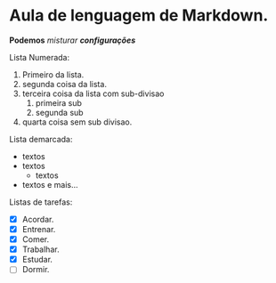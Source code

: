 # Aula de lenguagem de Markdown.
**Podemos** _misturar_ **_configurações_**

Lista Numerada:
1. Primeiro da lista.
2. segunda coisa da lista.
3. terceira coisa da lista com sub-divisao
    1. primeira sub
    2. segunda sub
4. quarta coisa sem sub divisao.

Lista demarcada:

* textos 
* textos
   * textos
* textos e mais...

Listas de tarefas: 

- [x] Acordar.
- [x] Entrenar.
- [x] Comer.
- [x] Trabalhar.
- [x] Estudar.
- [ ] Dormir. 